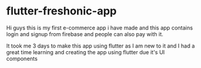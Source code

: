 # flutter-freshonic-app
Hi guys this is my first e-commerce app i have made and this app contains login and signup from firebase and people can also pay with it.

It took me 3 days to make this app using flutter as I am new to it and I had a great time learning and creating the app using flutter due it's UI components
